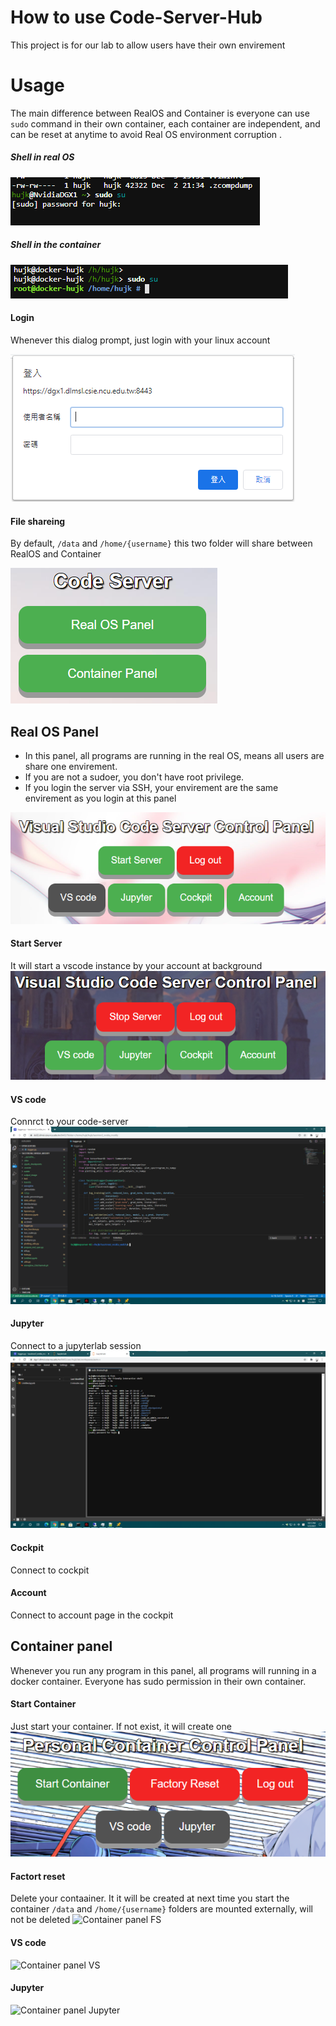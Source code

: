 # How to use Code-Server-Hub

This project is for our lab to allow users have their own envirement

# Usage

The main difference between RealOS and Container is everyone can use ```sudo``` command in their own container, each container are independent, and can be reset at anytime to avoid Real OS environment corruption .

##### Shell in real OS

![RealOS panel shell sudo](https://github.com/HuJK/Code-Server-Hub/blob/master/util/sites/Screenshot%202021-01-23%20221705.png?raw=true)

##### Shell in the container
![Container panel shell sudo](https://github.com/HuJK/Code-Server-Hub/blob/master/util/sites/Screenshot%202021-01-23%20221714.png?raw=true)


#### Login

Whenever this dialog prompt, just login with your linux account

![Login](https://raw.githubusercontent.com/HuJK/Code-Server-Hub/master/util/sites/Screenshot%202021-01-23%20210930.png)

#### File shareing

By default, ```/data``` and ```/home/{username}``` this two folder will share between RealOS and Container

![index](https://raw.githubusercontent.com/HuJK/Code-Server-Hub/master/util/sites/Screenshot%202021-01-23%20210843.png)

## Real OS Panel

* In this panel, all programs are running in the real OS, means all users are share one envirement.
* If you are not a sudoer, you don't have root privilege.
* If you login the server via SSH, your envirement are the same envirement as you login at this panel

![real os panel](https://github.com/HuJK/Code-Server-Hub/blob/master/util/sites/Screenshot%202021-01-23%20211028.png?raw=true)

#### Start Server
It will start a vscode instance by your account at background
![real os panel Start](https://github.com/HuJK/Code-Server-Hub/blob/master/util/sites/Screenshot%202021-01-23%20211245.png?raw=true)

#### VS code
Connrct to your code-server
![real os panel VS](https://github.com/HuJK/Code-Server-Hub/blob/master/util/sites/Screenshot%202021-01-23%20220836.png?raw=true)

#### Jupyter
Connect to a jupyterlab session
![real os panel Jupyter](https://github.com/HuJK/Code-Server-Hub/blob/master/util/sites/Screenshot%202021-01-23%20221004.png?raw=true)

#### Cockpit
Connect to cockpit

#### Account
Connect to account page in the cockpit

## Container panel

Whenever you run any program in this panel, all programs will running in a docker container.
Everyone has sudo permission in their own container.

#### Start Container
Just start your container.
If not exist, it will create one
![Container panel](https://github.com/HuJK/Code-Server-Hub/blob/master/util/sites/Screenshot%202021-01-23%20213516.png?raw=true)

#### Factort reset
Delete your contaainer. It it will be created at next time you start the container
```/data``` and ```/home/{username}``` folders are mounted externally, will not be deleted
![Container panel FS](https://github.com/HuJK/Code-Server-Hub/blob/master/util/sites/Screenshot%202021-01-23%20213839.png?raw=true)

#### VS code
![Container panel VS](https://github.com/HuJK/Code-Server-Hub/blob/master/util/sites/Screenshot%202021-01-23%20221123.png?raw=true)

#### Jupyter
![Container panel Jupyter](https://github.com/HuJK/Code-Server-Hub/blob/master/util/sites/Screenshot%202021-01-23%20221258.png?raw=true)
